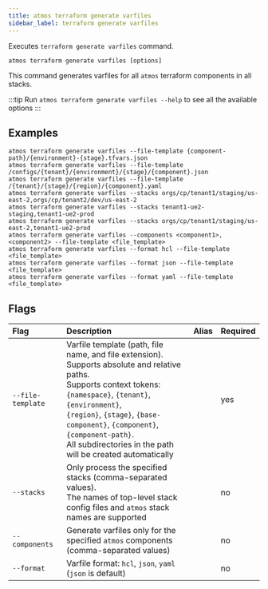 ```yaml
---
title: atmos terraform generate varfiles
sidebar_label: terraform generate varfiles
---
```


Executes `terraform generate varfiles` command.

```shell
atmos terraform generate varfiles [options]
```

This command generates varfiles for all `atmos` terraform components in all stacks.

:::tip
Run `atmos terraform generate varfiles --help` to see all the available options
:::

## Examples

```shell
atmos terraform generate varfiles --file-template {component-path}/{environment}-{stage}.tfvars.json
atmos terraform generate varfiles --file-template /configs/{tenant}/{environment}/{stage}/{component}.json
atmos terraform generate varfiles --file-template /{tenant}/{stage}/{region}/{component}.yaml
atmos terraform generate varfiles --stacks orgs/cp/tenant1/staging/us-east-2,orgs/cp/tenant2/dev/us-east-2
atmos terraform generate varfiles --stacks tenant1-ue2-staging,tenant1-ue2-prod
atmos terraform generate varfiles --stacks orgs/cp/tenant1/staging/us-east-2,tenant1-ue2-prod
atmos terraform generate varfiles --components <component1>,<component2> --file-template <file_template>
atmos terraform generate varfiles --format hcl --file-template <file_template>
atmos terraform generate varfiles --format json --file-template <file_template>
atmos terraform generate varfiles --format yaml --file-template <file_template>
```

## Flags

| Flag               | Description                                                                                                                                                                                                                                                                                                                   | Alias | Required |
|:-------------------|:------------------------------------------------------------------------------------------------------------------------------------------------------------------------------------------------------------------------------------------------------------------------------------------------------------------------------|:------|:---------|
| `--file-template`  | Varfile template (path, file name, and file extension).<br/>Supports absolute and relative paths.<br/>Supports context tokens: `{namespace}`, `{tenant}`, `{environment}`,<br/>`{region}`, `{stage}`, `{base-component}`, `{component}`, `{component-path}`.<br/>All subdirectories in the path will be created automatically |       | yes      |
| `--stacks`         | Only process the specified stacks (comma-separated values).<br/>The names of top-level stack config files and `atmos` stack names are supported                                                                                                                                                                               |       | no       |
| `--components`     | Generate varfiles only for the specified `atmos` components<br/>(comma-separated values)                                                                                                                                                                                                                                      |       | no       |
| `--format`         | Varfile format: `hcl`, `json`, `yaml` (`json` is default)                                                                                                                                                                                                                                                                     |       | no       |
